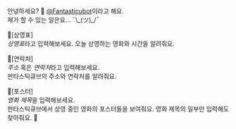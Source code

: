 안녕하세요? 👋 [@Fantasticubot](https://t.me/Fantasticubot)이라고 해요.  
제가 할 수 있는 일은요... ¯\\\_(ツ)\_/¯  

📌[상영표]  
*상영표*라고 입력해보세요. 오늘 상영하는 영화와 시간을 알려줘요.  

📌[연락처]  
*주소* 혹은 *연락처*라고 입력해보세요.  
판타스틱큐브의 주소와 연락처를 알려줘요.  

📌[포스터]  
*영화 제목*을 입력해보세요.  
판타스틱큐브에서 상영 중인 영화의 포스터들을 보여줘요. 영화 제목의 일부만 입력해도 찾아줘요. 🤘  
